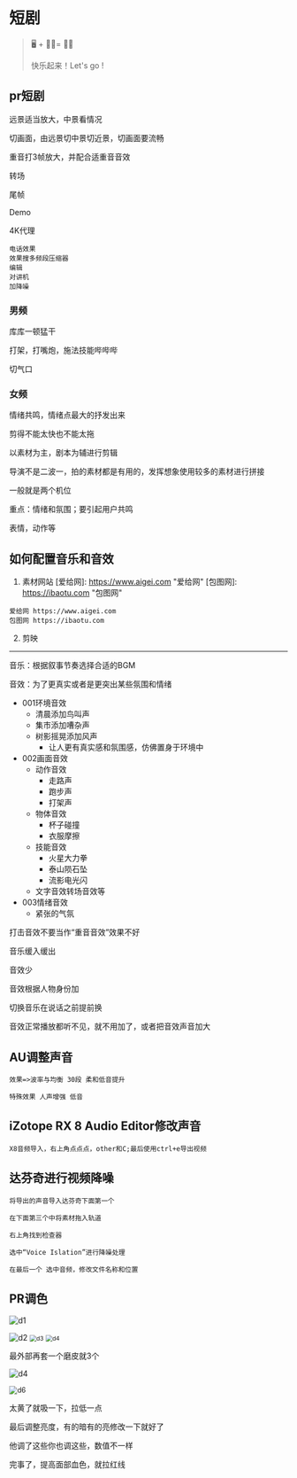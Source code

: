 # 短剧

> 🖥️ + 👨‍🦱= 👨‍🦲
>
> 快乐起来！Let's go !



## pr短剧

远景适当放大，中景看情况

切画面，由远景切中景切近景，切画面要流畅

重音打3帧放大，并配合适重音音效

转场

尾帧

Demo

4K代理

```
电话效果
效果搜多频段压缩器
编辑
对讲机
加降噪
```

### 男频

库库一顿猛干

打架，打嘴炮，施法技能哔哔哔

切气口



### 女频

 情绪共鸣，情绪点最大的抒发出来

剪得不能太快也不能太拖

以素材为主，剧本为辅进行剪辑

导演不是二波一，拍的素材都是有用的，发挥想象使用较多的素材进行拼接

一般就是两个机位

重点：情绪和氛围；要引起用户共鸣

表情，动作等





## 如何配置音乐和音效

1. 素材网站
[爱给网]: https://www.aigei.com	"爱给网"
[包图网]: https://ibaotu.com	"包图网"

```
爱给网	https://www.aigei.com
包图网 https://ibaotu.com
```
2. 剪映

------

音乐：根据叙事节奏选择合适的BGM

音效：为了更真实或者是更突出某些氛围和情绪

- 001环境音效
  - 清晨添加鸟叫声
  - 集市添加嘈杂声
  - 树影摇晃添加风声
    - 让人更有真实感和氛围感，仿佛置身于环境中
- 002画面音效
  - 动作音效
    - 走路声
    - 跑步声
    - 打架声
  - 物体音效
    - 杯子碰撞
    - 衣服摩擦
  - 技能音效
    - 火星大力拳
    - 泰山陨石坠
    - 流影电光闪
  - 文字音效转场音效等
- 003情绪音效
  - 紧张的气氛

打击音效不要当作“重音音效”效果不好

音乐缓入缓出

音效少

音效根据人物身份加

切换音乐在说话之前提前换

音效正常播放都听不见，就不用加了，或者把音效声音加大



## AU调整声音

```
效果=>波率与均衡 30段 柔和低音提升

特殊效果 人声增强 低音
```

## iZotope RX 8 Audio Editor修改声音

```
X8音频导入，右上角点点点，other和C;最后使用ctrl+e导出视频
```

## 达芬奇进行视频降噪

```
将导出的声音导入达芬奇下面第一个

在下面第三个中将素材拖入轨道

右上角找到检查器

选中“Voice Islation”进行降噪处理

在最后一个 选中音频，修改文件名称和位置
```

## PR调色

![d1](/images\调色\d1.png)

<img src="/images/调色/d2.png" alt="d2" style="zoom:0%;" />

<img src="/images/调色/d3.png" alt="d3" style="zoom:75%;" />

<img src="/images/调色/d4.png" alt="d4" style="zoom:75%;" />

最外部再套一个磨皮就3个

![d4](/images/调色/d5.png)

<img src="/images/调色/d6晕影.png" alt="d6" style="zoom:90%;" />

太黄了就吸一下，拉低一点

最后调整亮度，有的暗有的亮修改一下就好了

他调了这些你也调这些，数值不一样

完事了，提高面部血色，就拉红线

